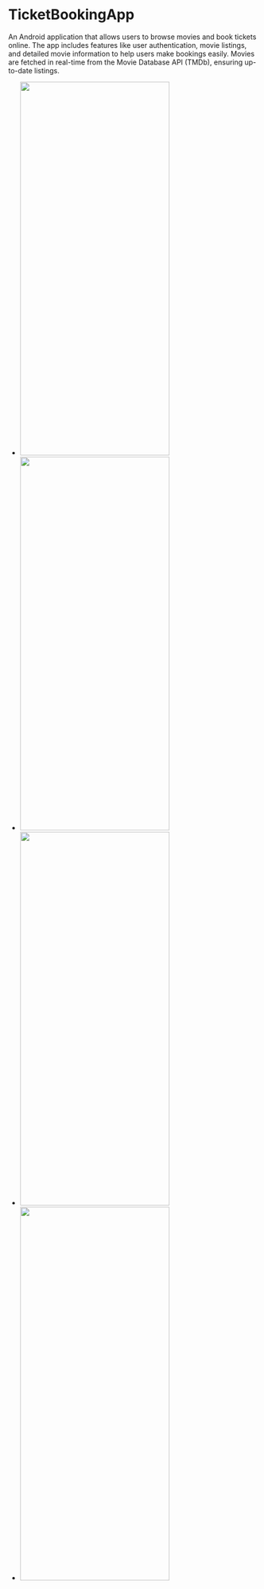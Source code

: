 # TicketBookingApp

An Android application that allows users to browse movies and book tickets online. The app includes features like user authentication, movie listings, and detailed movie information to help users make bookings easily. Movies are fetched in real-time from the Movie Database API (TMDb), ensuring up-to-date listings.
<ul>
  <li>
    <img src="https://github.com/user-attachments/assets/cfdff683-3273-47ef-838f-4b39e5234b68" width="300" height="750">
  </li>
  <li>
<img src="https://github.com/user-attachments/assets/0a6e04c0-494c-4616-81d1-d599d6b92502" width="300" height="750">
  </li>
  <li>
<img src="https://github.com/user-attachments/assets/2ec4abdf-3ed3-47cf-868e-6958e39abfa0" width="300" height="750">
  </li>
  <li>
<img src="https://github.com/user-attachments/assets/3f2be779-8d92-4782-be47-df0125b1e194" width="300" height="750">
  </li>
</ul>
